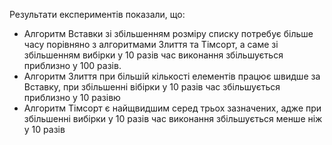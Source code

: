 Результати експериментів показали, що:
  - Алгоритм Вставки зі збільшенням розміру списку потребує
    більше часу порівняно з алгоритмами Злиття та Тімсорт, а саме зі збільшенням вибірки у 10 разів
    час виконання збільшується приблизно у 100 разів.
  - Алгоритм Злиття при більшій кількості елементів працює швидше за Вставку, при збільшенні вібірки
    у 10 разів час збільшується приблизно у 10 разівю
  - Алгоритм Тімсорт є найщвидшим серед трьох зазначених, адже при збільшенні вибірки у 10 разів
    час виконання збільшується менше ніж у 10 разів